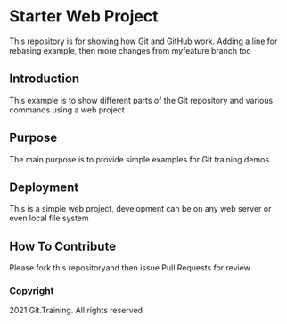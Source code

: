 # Starter Web Project

This repository is for showing how Git and GitHub work. Adding a line for rebasing example, then more changes from myfeature branch too

## Introduction

This example is to show different parts of the Git repository and various commands using a web project

## Purpose

The main purpose is to provide simple examples for Git training demos.

## Deployment

This is a simple web project, development can be on any web server or even local file system

## How To Contribute

Please fork this repositoryand then issue Pull Requests for review

### Copyright

2021 Git.Training. All rights reserved